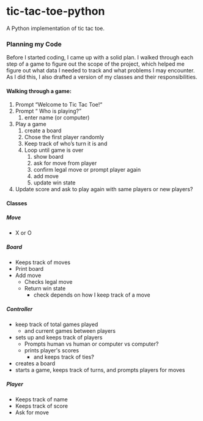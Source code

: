 # tic-tac-toe-python
A Python implementation of tic tac toe.



### Planning my Code

Before I started coding, I came up with a solid plan. I walked through each step of a game to figure out the scope of the project, which helped me figure out what data I needed to track and what problems I may encounter. As I did this, I also drafted a version of my classes and their responsibilities.


#### Walking through a game:
1. Prompt “Welcome to Tic Tac Toe!“
2. Prompt “	Who is playing?”
	1. enter name (or computer)
3. Play a game
	1. create a board
	2. Chose the first player randomly
	3. Keep track of who’s turn it is and 
	4. Loop until game is over
		1. show board
		2. ask for move from player
		3. confirm legal move or prompt player again
		4. add move
		5. update win state 
4. Update score and ask to play again with same players or new players?


#### Classes

##### Move
- X or O

##### Board
- Keeps track of moves
- Print board
- Add move
	- Checks legal move
	- Return win state
		- check depends on how I keep track of a move

##### Controller
-  keep track of total games played 
	-  and current games between players
- sets up and keeps track of players
	- Prompts human vs human or computer vs computer?
	- prints player's scores
		- and keeps track of ties?
- creates a board
- starts a game, keeps track of turns, and prompts players for moves

##### Player
- Keeps track of name
- Keeps track of score
- Ask for move





